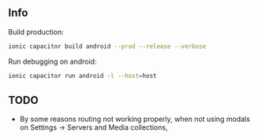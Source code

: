 ## Info

Build production:

```bash
ionic capacitor build android --prod --release --verbose
```

Run debugging on android:

```bash
ionic capacitor run android -l --host=host
```

## TODO

- By some reasons routing not working properly, when not using modals on Settings -> Servers and Media collections,
